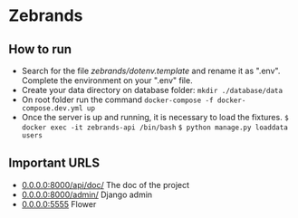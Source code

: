 # Zebrands


## How to run

- Search for the file *zebrands/dotenv.template* and rename it as ".env".
Complete the environment on your ".env" file.
- Create your data directory on database folder:
    `mkdir ./database/data`
- On root folder run the command
  `docker-compose -f docker-compose.dev.yml up`
- Once the server is up and running, it is necessary to load the fixtures.
    `$ docker exec -it zebrands-api /bin/bash`
    `$ python manage.py loaddata users`


## Important URLS

- [0.0.0.0:8000/api/doc/](https://) The doc of the project
- [0.0.0.0:8000/admin/](https://) Django admin
- [0.0.0.0:5555](https://) Flower
